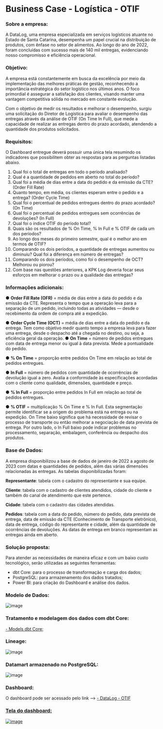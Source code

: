 # Business Case - Logística - OTIF

### Sobre a empresa:
A DataLog, uma empresa especializada em serviços logísticos atuante no Estado de Santa Catarina, desempenha um papel crucial na distribuição de produtos, com ênfase no setor de alimentos. Ao longo do ano de 2022, foram concluídas com sucesso mais de 140 mil entregas, evidenciando nosso compromisso e eficiência operacional.

### Objetivo:
A empresa está constantemente em busca da excelência por meio da implementação das melhores práticas de gestão, reconhecendo a importância estratégica do setor logístico nos últimos anos. O foco primordial é assegurar a satisfação dos clientes, visando manter uma vantagem competitiva sólida no mercado em constante evolução.

Com o objetivo de medir os resultados e melhorar o desempenho, surgiu uma solicitação do Diretor de Logística para avaliar o desempenho das entregas através da análise de OTIF (On Time In Full), que mede a capacidade de realizar as entregas dentro do prazo acordado, atendendo a quantidade dos produtos solicitados.

### Requisitos:
O Dashboard entregue deverá possuir uma única tela resumindo os indicadores que possibilitem obter as respostas para as perguntas listadas abaixo.

1. Qual foi o total de entregas em todo o período analisado?
2. Qual é a quantidade de pedidos em aberto no total do período?
3. Qual foi a média de dias entre a data do pedido e da emissão da CTE? (Order Fill Rate)
4. Quanto tempo, em média, os clientes esperam entre o pedido e a entrega? (Order Cycle Time)
5. Qual foi o percentual de pedidos entregues dentro do prazo acordado? (On Time)
6. Qual foi o percentual de pedidos entregues sem ocorrências de devoluções? (In Full)
7. Qual foi o índice OTIF do período total?
8. Quais são os resultados de % On Time, % In Full e % OTIF de cada um dos períodos?
9. Ao longo dos meses do primeiro semestre, qual é o melhor ano em termos de OTIF?
10. Comparando os dois períodos, a quantidade de entregas aumentou ou diminuiu? Qual foi a diferença em número de entregas?
11. Comparando os dois períodos, como foi o desempenho de OCT? Melhorou ou piorou?
12. Com base nas questões anteriores, a KPK Log deveria focar seus esforços em melhorar o prazo ou a qualidade das entregas?

### Informações adicionais:
● **Order Fill Rate (OFR)** = média de dias entre a data do pedido e da emissão da CTE. Representa o tempo que a operação leva para a separação de um pedido, incluindo todas as atividades — desde o recebimento da ordem de compra até a expedição.

● **Order Cycle Time (OCT)** = média de dias entre a data do pedido e da entrega. Tem como objetivo medir quanto tempo a empresa leva para fazer uma entrega, desde o despacho até a chegada no destino, ou seja, a eficiência geral da operação.
● **On Time** = número de pedidos entregues com data de entrega menor ou igual à data prevista. Mede a pontualidade do pedido.

● **% On Time** = proporção entre pedidos On Time em relação ao total de pedidos entregues.

● **In Full** = número de pedidos com quantidade de ocorrências de devolução igual a zero. Avalia a conformidade às especificações acordadas com o cliente como qualidade, dimensões, quantidade e preço. 

● **% In Full** = proporção entre pedidos In Full em relação ao total de pedidos entregues.

● **% OTIF** = multiplicação % On Time e % In Full. Esta segmentação permite identificar se a origem do problema está na entrega ou na expedição. On Time baixo significa que há necessidade de revisar o processo de transporte ou então melhorar a negociação de data prevista de entrega. Por outro lado, o In Full baixo pode indicar problemas no processamento, separação, embalagem, conferência ou despacho dos produtos.

### Base de Dados:
A empresa disponibilizou a base de dados de janeiro de 2022 a agosto de 2023 com datas e quantidades de pedidos, além das várias dimensões relacionadas às entregas. As tabelas disponibilizadas foram:

**Representante**: tabela com o cadastro do representante e sua equipe.

**Cliente**: tabela com o cadastro de clientes atendidos, cidade do cliente e também do canal de atendimento que este pertence.

**Cidade**: tabela com o cadastro das cidades atendidas.

**Pedidos**: tabela com a data do pedido, número do pedido, data prevista de entrega, data de emissão da CTE (Conhecimento de Transporte eletrônico), data de entrega, código do representante e cidade, além da quantidade de ocorrências de devoluções. As datas de entrega em branco representam as entregas ainda em aberto.

### Solução proposta:
Para atender as necessidades de maneira eficaz e com um baixo custo tecnológico, serão utilizadas as seguintes ferramentas:
- dbt Core: para o processo de transformação e carga dos dados;
- PostgreSQL: para armazenamento dos dados tratados;
- Power BI: para criação do Dashboard e análise dos dados.

### Modelo de Dados:
![image](https://github.com/JevertonFlores/AE_business_case_DataLog_OTIF/assets/36814309/b630d7c3-515c-4cf9-a2c7-11aed6b41f4d)

### Tratamento e modelagem dos dados com dbt Core:
<a href="https://github.com/JevertonFlores/AE_business_case_DataLog_OTIF/tree/main/models">- Models dbt Core;</a>

### Lineage:
![image](https://github.com/JevertonFlores/AE_business_case_DataLog_OTIF/assets/36814309/c0c64a64-995c-4d7b-a0e2-2ac7702235d0)

### Datamart armazenado no PostgreSQL:
![image](https://github.com/JevertonFlores/AE_business_case_DataLog_OTIF/assets/36814309/664f879f-c861-48dc-a8e0-a5c998b1a79c)

### Dashboard:
O dashboard pode ser acessado pelo link --> 
<a href="https://app.powerbi.com/view?r=eyJrIjoiNDZkMmU0OTItNTY0Ny00NDUwLWJjMDctMDAwYmRhYmZhZGNlIiwidCI6ImRlYzg2NmVlLWFkZjAtNGIxZC1hMWJhLTdhODZjODY0OTRiZCJ9">- DataLog - OTIF

### Tela do dashboard:

![image](https://github.com/JevertonFlores/AE_business_case_DataLog_OTIF/assets/36814309/bae374ed-914b-413e-8a46-8a9dfb2865ae)



